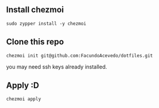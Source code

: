 ## Install chezmoi
`sudo zypper install -y chezmoi`

## Clone this repo
`chezmoi init git@github.com:FacundoAcevedo/dotfiles.git`

you may need ssh keys already installed.

## Apply :D
`chezmoi apply`

